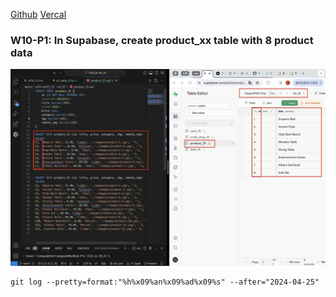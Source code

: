 [Github](https://github.com/liangyu9103/1122-js-demo_31.git)
[Vercal](https://vercel.com/liangyu9103s-projects/1122-js-demo-31)

### W10-P1: In Supabase, create product_xx table with 8 product data

![](w10-p1.png)

```
git log --pretty=format:"%h%x09%an%x09%ad%x09%s" --after="2024-04-25"
```

